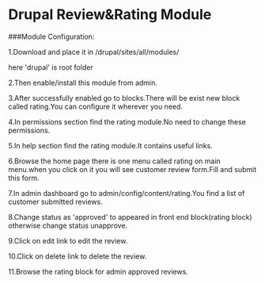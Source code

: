 Drupal Review&Rating Module
===========================

###Module Configuration:

1.Download and place it in /drupal/sites/all/modules/

  here 'drupal' is root folder

2.Then enable/install this module from admin.

3.After successfully enabled go to blocks.There will be exist new block called rating.You can configure it wherever you need.

4.In permissions section find the rating module.No need to change these permissions.

5.In help section find the rating module.It contains useful links.

6.Browse the home page there is one menu called rating on main menu.when you click on it you will see customer review form.Fill and submit this form.

7.In admin dashboard go to admin/config/content/rating.You find a list of customer submitted reviews.

8.Change status as 'approved' to appeared in front end block(rating block) otherwise change status unapprove.

9.Click on edit link to edit the review.

10.Click on delete link to delete the review.

11.Browse the rating block for admin approved reviews. 

